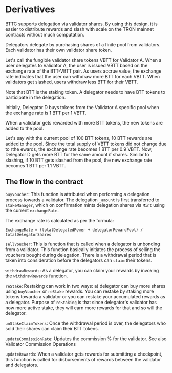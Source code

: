 # Derivatives

BTTC supports delegation via validator shares. By using this design, it is easier to distribute rewards and slash with scale on the TRON  mainnet contracts without much computation.

Delegators delegate by purchasing shares of a finite pool from validators. Each validator has their own validator share token.

Let's call the fungible validator share tokens VBTT for Validator A. When a user delegates to Validator A, the user is issued VBTT based on the exchange rate of the BTT-VBTT pair. As users accrue value, the exchange rate indicates that the user can withdraw more BTT for each VBTT. When validators get slashed, users withdraw less BTT for their VBTT.

Note that BTT is the staking token. A delegator needs to have BTT tokens to participate in the delegation.

Initially, Delegator D buys tokens from the Validator A specific pool when the exchange rate is 1 BTT per 1 VBTT.

When a validator gets rewarded with more BTT tokens, the new tokens are added to the pool.

Let's say with the current pool of 100 BTT tokens,  10 BTT rewards are added to the pool. Since the total supply of VBTT tokens did not change due to rthe ewards, the exchange rate becomes 1 BTT per 0.9 VBTT. Now, Delegator D gets more BTT for the same amount if shares. Similar to slashing, if 10 BTT gets slashed from the pool, the new exchange rate becomes 1 BTT per 1.1 VBTT.

## The flow in the contract

`buyVoucher`: This function is attributed when performing a delegation process towards a validator. The delegation `_amount` is first transferred to `stakeManager`, which on confirmation mints delegation shares via `Mint` using the current `exchangeRate`.

The exchange rate is calculated as per the formula:

`ExchangeRate = (totalDelegatedPower + delegatorRewardPool) / totalDelegatorShares`

`sellVoucher`: This is function that is called when a delegator is unbonding from a validator. This function basically initiates the process of selling the vouchers bought during delegation. There is a withdrawal period that is taken into consideration before the delegators can `claim` their tokens.

`withdrawRewards`: As a delegator, you can claim your rewards by invoking the `withdrawRewards` function.  

`reStake`: Restaking can work in two ways: a) delegator can buy more shares using `buyVoucher` or `reStake` rewards. You can restake by staking more tokens towarda a validator or you can restake your accumulated rewards as a delegator. Purpose of `reStaking` is that since delegator's validator has now more active stake, they will earn more rewards for that and so will the delegator.

`unStakeClaimTokens`: Once the withdrawal period is over, the delegators who sold their shares can claim their BTT tokens.

`updateCommissionRate`: Updates the commission % for the validator. See also Validator Commission Operations

`updateRewards`: When a validator gets rewards for submitting a checkpoint, this function is called for disbursements of rewards between the validator and delegators.
